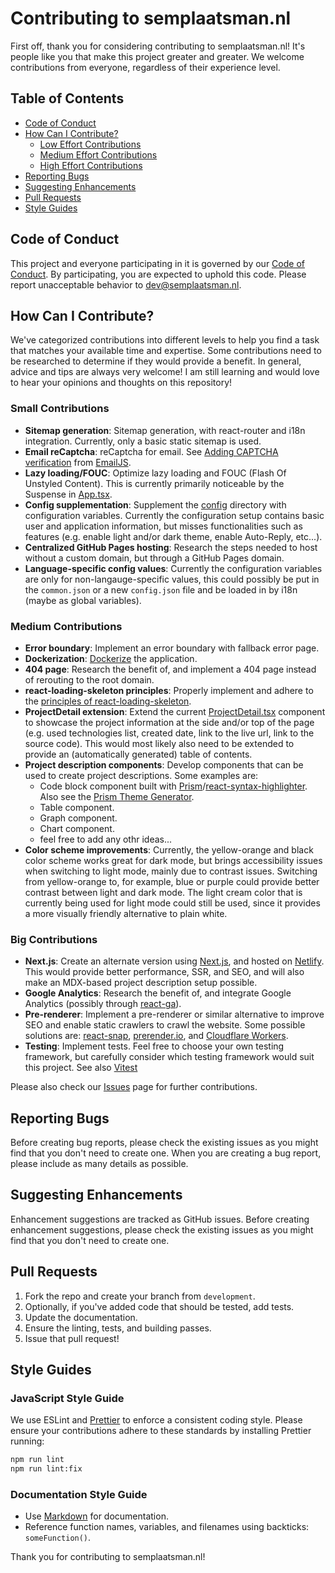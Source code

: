 # Contributing to semplaatsman.nl

First off, thank you for considering contributing to semplaatsman.nl! It's people like you that make
this project greater and greater. We welcome contributions from everyone, regardless of their
experience level.

## Table of Contents

- [Code of Conduct](#code-of-conduct)
- [How Can I Contribute?](#how-can-i-contribute)
  - [Low Effort Contributions](#small-contributions)
  - [Medium Effort Contributions](#medium-contributions)
  - [High Effort Contributions](#big-contributions)
- [Reporting Bugs](#reporting-bugs)
- [Suggesting Enhancements](#suggesting-enhancements)
- [Pull Requests](#pull-requests)
- [Style Guides](#style-guides)

## Code of Conduct

This project and everyone participating in it is governed by our
[Code of Conduct](CODE_OF_CONDUCT.md). By participating, you are expected to uphold this code.
Please report unacceptable behavior to [dev@semplaatsman.nl](mailto:dev@semplaatsman.nl).

## How Can I Contribute?

We've categorized contributions into different levels to help you find a task that matches your
available time and expertise. Some contributions need to be researched to determine if they would
provide a benefit. In general, advice and tips are always very welcome! I am still learning and
would love to hear your opinions and thoughts on this repository!

### Small Contributions

- **Sitemap generation**: Sitemap generation, with react-router and i18n integration. Currently,
  only a basic static sitemap is used.
- **Email reCaptcha**: reCaptcha for email. See
  [Adding CAPTCHA verification](https://www.emailjs.com/docs/user-guide/adding-captcha-verification/)
  from [EmailJS](https://www.emailjs.com/).
- **Lazy loading/FOUC**: Optimize lazy loading and FOUC (Flash Of Unstyled Content). This is
  currently primarily noticeable by the Suspense in [App.tsx](./src/App.tsx).
- **Config supplementation**: Supplement the [config](./src/config) directory with configuration
  variables. Currently the configuration setup contains basic user and application information, but
  misses functionalities such as features (e.g. enable light and/or dark theme, enable Auto-Reply,
  etc...).
- **Centralized GitHub Pages hosting**: Research the steps needed to host without a custom domain,
  but through a GitHub Pages domain.
- **Language-specific config values**: Currently the configuration variables are only for
  non-langauge-specific values, this could possibly be put in the `common.json` or a new
  `config.json` file and be loaded in by i18n (maybe as global variables).

### Medium Contributions

- **Error boundary**: Implement an error boundary with fallback error page.
- **Dockerization**: [Dockerize](https://www.docker.com/) the application.
- **404 page**: Research the benefit of, and implement a 404 page instead of rerouting to the root
  domain.
- **react-loading-skeleton principles**: Properly implement and adhere to the
  [principles of react-loading-skeleton](https://www.npmjs.com/package/react-loading-skeleton#principles).
- **ProjectDetail extension**: Extend the current
  [ProjectDetail.tsx](./src/pages/ProjectDetail/ProjectDetail.tsx) component to showcase the project
  information at the side and/or top of the page (e.g. used technologies list, created date, link to
  the live url, link to the source code). This would most likely also need to be extended to provide
  an (automatically generated) table of contents.
- **Project description components**: Develop components that can be used to create project
  descriptions. Some examples are:
  - Code block component built with
    [Prism](https://prismjs.com/)/[react-syntax-highlighter](https://www.npmjs.com/package/react-syntax-highlighter).
    Also see the
    [Prism Theme Generator](https://k88hudson.github.io/syntax-highlighting-theme-generator/www/).
  - Table component.
  - Graph component.
  - Chart component.
  - feel free to add any othr ideas...
- **Color scheme improvements**: Currently, the yellow-orange and black color scheme works great for
  dark mode, but brings accessibility issues when switching to light mode, mainly due to contrast
  issues. Switching from yellow-orange to, for example, blue or purple could provide better contrast
  between light and dark mode. The light cream color that is currently being used for light mode
  could still be used, since it provides a more visually friendly alternative to plain white.

### Big Contributions

- **Next.js**: Create an alternate version using [Next.js](https://nextjs.org/), and hosted on
  [Netlify](https://www.netlify.com/). This would provide better performance, SSR, and SEO, and will
  also make an MDX-based project description setup possible.
- **Google Analytics**: Research the benefit of, and integrate Google Analytics (possibly through
  [react-ga](https://www.npmjs.com/package/react-ga)).
- **Pre-renderer**: Implement a pre-renderer or similar alternative to improve SEO and enable static
  crawlers to crawl the website. Some possible solutions are:
  [react-snap](https://www.npmjs.com/package/react-snap), [prerender.io](https://prerender.io/), and
  [Cloudflare Workers](https://workers.cloudflare.com/).
- **Testing**: Implement tests. Feel free to choose your own testing framework, but carefully
  consider which testing framework would suit this project. See also [Vitest](https://vitest.dev/)

Please also check our [Issues](https://github.com/SemPlaatsman/semplaatsman.nl/issues) page for
further contributions.

## Reporting Bugs

Before creating bug reports, please check the existing issues as you might find that you don't need
to create one. When you are creating a bug report, please include as many details as possible.

## Suggesting Enhancements

Enhancement suggestions are tracked as GitHub issues. Before creating enhancement suggestions,
please check the existing issues as you might find that you don't need to create one.

## Pull Requests

1. Fork the repo and create your branch from `development`.
2. Optionally, if you've added code that should be tested, add tests.
3. Update the documentation.
4. Ensure the linting, tests, and building passes.
5. Issue that pull request!

## Style Guides

### JavaScript Style Guide

We use ESLint and [Prettier](vscode:extension/esbenp.prettier-vscode) to enforce a consistent coding
style. Please ensure your contributions adhere to these standards by installing Prettier running:

```bash
npm run lint
npm run lint:fix
```

### Documentation Style Guide

- Use [Markdown](https://daringfireball.net/projects/markdown/) for documentation.
- Reference function names, variables, and filenames using backticks: `someFunction()`.

Thank you for contributing to semplaatsman.nl!
